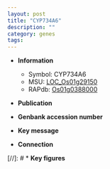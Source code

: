 ```yaml
---
layout: post
title: "CYP734A6"
description: ""
category: genes
tags: 
---
```


* **Information**  
    + Symbol: CYP734A6  
    + MSU: [LOC_Os01g29150](http://rice.uga.edu/cgi-bin/ORF_infopage.cgi?orf=LOC_Os01g29150)  
    + RAPdb: [Os01g0388000](http://rapdb.dna.affrc.go.jp/viewer/gbrowse_details/irgsp1?name=Os01g0388000)  

* **Publication**  

* **Genbank accession number**  

* **Key message**  

* **Connection**  

[//]: # * **Key figures**  


